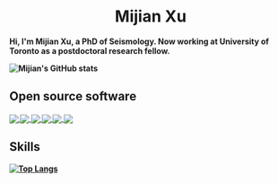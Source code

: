 <h1 align="center"><strong> Mijian Xu <strong/></h1>
  
Hi, I'm Mijian Xu, a PhD of Seismology. Now working at University of Toronto as a postdoctoral research fellow.

![Mijian's GitHub stats](https://github-readme-stats.vercel.app/api?username=xumi1993&show_icons=true&theme=buefy)

## Open source software

<a href="https://github.com/xumi1993/seispy">
  <img align="center" src="https://github-readme-stats.vercel.app/api/pin/?username=xumi1993&repo=seispy&theme=buefy" />
</a>
<a href="https://github.com/xumi1993/SurfATT-iso">
  <img align="center" src="https://github-readme-stats.vercel.app/api/pin/?username=xumi1993&repo=SurfATT-iso&theme=buefy" />
</a>
<a href="https://github.com/tomoatt/PyTomoATT">
  <img align="center" src="https://github-readme-stats.vercel.app/api/pin/?username=tomoatt&repo=PyTomoATT&theme=buefy" />
</a>
<a href="https://github.com/tomoatt/TomoATT">
  <img align="center" src="https://github-readme-stats.vercel.app/api/pin/?username=tomoatt&repo=TomoATT&theme=buefy" />
</a>
<a href="https://github.com/xumi1993/STALTA">
  <img align="center" src="https://github-readme-stats.vercel.app/api/pin/?username=xumi1993&repo=STALTA&theme=buefy" />
</a>
<a href="https://github.com/CompSeismoUT/SpecFWAT">
  <img align="center" src="https://github-readme-stats.vercel.app/api/pin/?username=CompSeismoUT&repo=SpecFWAT&theme=buefy" />
</a>

## Skills

[![Top Langs](https://github-readme-stats.vercel.app/api/top-langs/?username=xumi1993&hide=jupyter%20notebook,java,cmake,m,perl,matlab,html,shell,css,scss&layout=compact&theme=buefy)](https://github.com/xumi1993/github-readme-stats)

<!--
[![Mijian's WakaTime stats](https://github-readme-stats.vercel.app/api/wakatime?username=xumi1993)](https://github.com/anuraghazra/github-readme-stats)
**xumi1993/xumi1993** is a ✨ _special_ ✨ repository because its `README.md` (this file) appears on your GitHub profile.

Here are some ideas to get you started:

- 🔭 I’m currently working on ...
- 🌱 I’m currently learning ...
- 👯 I’m looking to collaborate on ...
- 🤔 I’m looking for help with ...
- 💬 Ask me about ...
- 📫 How to reach me: ...
- 😄 Pronouns: ...
- ⚡ Fun fact: ...
-->
